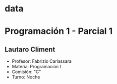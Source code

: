 # data
<h1>Programación 1 - Parcial 1</h1>
<h2>Lautaro Climent</h2>
 <ul>
  <li>Profesor: Fabrizio Carlassara</li>
  <li>Materia: Programación I</li>
  <li>Comisión: "C"</li>
  <li>Turno: Noche</li>
</ul>
